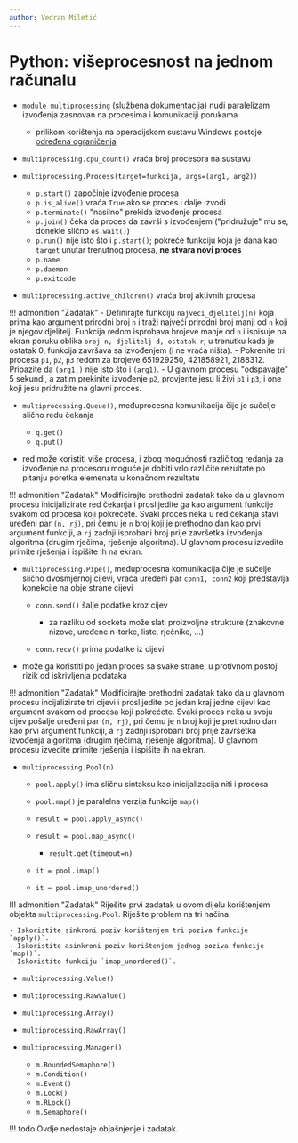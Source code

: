 ```yaml
---
author: Vedran Miletić
---
```


# Python: višeprocesnost na jednom računalu

- `module multiprocessing` ([službena dokumentacija](https://docs.python.org/3/library/multiprocessing.html)) nudi paralelizam izvođenja zasnovan na procesima i komunikaciji porukama

    - prilikom korištenja na operacijskom sustavu Windows postoje [određena ograničenja](https://docs.python.org/3/library/multiprocessing.html#windows)

- `multiprocessing.cpu_count()` vraća broj procesora na sustavu
- `multiprocessing.Process(target=funkcija, args=(arg1, arg2))`

    - `p.start()` započinje izvođenje procesa
    - `p.is_alive()` vraća `True` ako se proces i dalje izvodi
    - `p.terminate()` "nasilno" prekida izvođenje procesa
    - `p.join()` čeka da proces da završi s izvođenjem ("pridružuje" mu se; donekle slično `os.wait()`)
    - `p.run()` nije isto što i `p.start()`; pokreće funkciju koja je dana kao `target` unutar trenutnog procesa, **ne stvara novi proces**
    - `p.name`
    - `p.daemon`
    - `p.exitcode`

- `multiprocessing.active_children()` vraća broj aktivnih procesa

!!! admonition "Zadatak"
    - Definirajte funkciju `najveci_djelitelj(n)` koja prima kao argument prirodni broj `n` i traži najveći prirodni broj manji od `n` koji je njegov djelitelj. Funkcija redom isprobava brojeve manje od `n` i ispisuje na ekran poruku oblika `broj n, djelitelj d, ostatak r`; u trenutku kada je ostatak 0, funkcija završava sa izvođenjem (i ne vraća ništa).
    - Pokrenite tri procesa `p1`, `p2`, `p3` redom za brojeve 651929250, 421858921, 2188312. Pripazite da `(arg1,)` nije isto što i `(arg1)`.
    - U glavnom procesu "odspavajte" 5 sekundi, a zatim prekinite izvođenje `p2`, provjerite jesu li živi `p1` i `p3`, i one koji jesu pridružite na glavni proces.

- `multiprocessing.Queue()`, međuprocesna komunikacija čije je sučelje slično redu čekanja

    - `q.get()`
    - `q.put()`

- red može koristiti više procesa, i zbog mogućnosti različitog redanja za izvođenje na procesoru moguće je dobiti vrlo različite rezultate po pitanju poretka elemenata u konačnom rezultatu

!!! admonition "Zadatak"
    Modificirajte prethodni zadatak tako da u glavnom procesu inicijalizirate red čekanja i proslijedite ga kao argument funkcije svakom od procesa koji pokrećete. Svaki proces neka u red čekanja stavi uređeni par `(n, rj)`, pri čemu je `n` broj koji je prethodno dan kao prvi argument funkciji, a `rj` zadnji isprobani broj prije završetka izvođenja algoritma (drugim rječima, rješenje algoritma). U glavnom procesu izvedite primite rješenja i ispišite ih na ekran.

- `multiprocessing.Pipe()`, međuprocesna komunikacija čije je sučelje slično dvosmjernoj cijevi, vraća uređeni par `conn1, conn2` koji predstavlja konekcije na obje strane cijevi

    - `conn.send()` šalje podatke kroz cijev

        - za razliku od socketa može slati proizvoljne strukture (znakovne nizove, uređene n-torke, liste, rječnike, ...)

    - `conn.recv()` prima podatke iz cijevi

- može ga koristiti po jedan proces sa svake strane, u protivnom postoji rizik od iskrivljenja podataka

!!! admonition "Zadatak"
    Modificirajte prethodni zadatak tako da u glavnom procesu incijalizirate tri cijevi i proslijedite po jedan kraj jedne cijevi kao argument svakom od procesa koji pokrećete. Svaki proces neka u svoju cijev pošalje uređeni par `(n, rj)`, pri čemu je `n` broj koji je prethodno dan kao prvi argument funkciji, a `rj` zadnji isprobani broj prije završetka izvođenja algoritma (drugim rječima, rješenje algoritma). U glavnom procesu izvedite primite rješenja i ispišite ih na ekran.

- `multiprocessing.Pool(n)`

    - `pool.apply()` ima sličnu sintaksu kao inicijalizacija niti i procesa
    - `pool.map()` je paralelna verzija funkcije `map()`
    - `result = pool.apply_async()`
    - `result = pool.map_async()`

        - `result.get(timeout=n)`

    - `it = pool.imap()`
    - `it = pool.imap_unordered()`

!!! admonition "Zadatak"
    Riješite prvi zadatak u ovom dijelu korištenjem objekta `multiprocessing.Pool`. Riješite problem na tri načina.

    - Iskoristite sinkroni poziv korištenjem tri poziva funkcije `apply()`.
    - Iskoristite asinkroni poziv korištenjem jednog poziva funkcije `map()`.
    - Iskoristite funkciju `imap_unordered()`.

- `multiprocessing.Value()`
- `multiprocessing.RawValue()`
- `multiprocessing.Array()`
- `multiprocessing.RawArray()`
- `multiprocessing.Manager()`

    - `m.BoundedSemaphore()`
    - `m.Condition()`
    - `m.Event()`
    - `m.Lock()`
    - `m.RLock()`
    - `m.Semaphore()`

!!! todo
    Ovdje nedostaje objašnjenje i zadatak.
